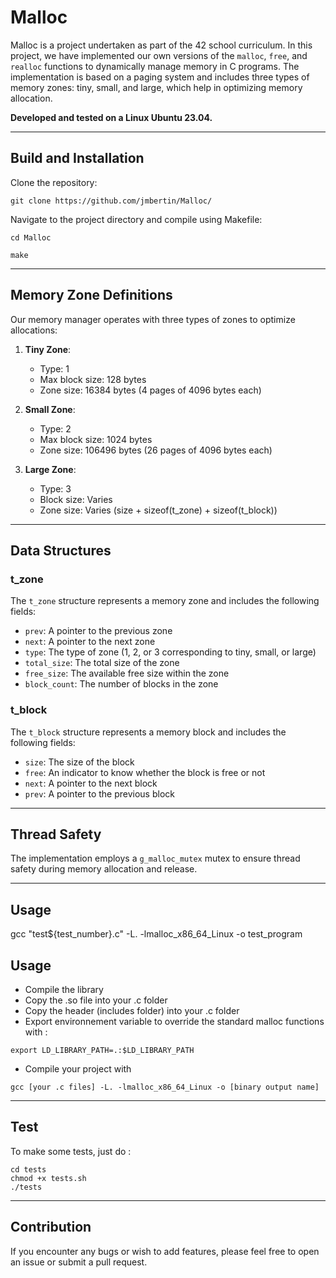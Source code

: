 # Malloc
Malloc is a project undertaken as part of the 42 school curriculum. In this project, we have implemented our own versions of the `malloc`, `free`, and `realloc` functions to dynamically manage memory in C programs. The implementation is based on a paging system and includes three types of memory zones: tiny, small, and large, which help in optimizing memory allocation.

**Developed and tested on a Linux Ubuntu 23.04.**

----

## Build and Installation

Clone the repository:

``git clone https://github.com/jmbertin/Malloc/``

Navigate to the project directory and compile using Makefile:

``cd Malloc``

``make``

----

## Memory Zone Definitions

Our memory manager operates with three types of zones to optimize allocations:

1. **Tiny Zone**:
    - Type: 1
    - Max block size: 128 bytes
    - Zone size: 16384 bytes (4 pages of 4096 bytes each)

2. **Small Zone**:
    - Type: 2
    - Max block size: 1024 bytes
    - Zone size: 106496 bytes (26 pages of 4096 bytes each)

3. **Large Zone**:
    - Type: 3
    - Block size: Varies
    - Zone size: Varies (size + sizeof(t_zone) + sizeof(t_block))

----

## Data Structures

### t_zone

The `t_zone` structure represents a memory zone and includes the following fields:
- `prev`: A pointer to the previous zone
- `next`: A pointer to the next zone
- `type`: The type of zone (1, 2, or 3 corresponding to tiny, small, or large)
- `total_size`: The total size of the zone
- `free_size`: The available free size within the zone
- `block_count`: The number of blocks in the zone

### t_block

The `t_block` structure represents a memory block and includes the following fields:
- `size`: The size of the block
- `free`: An indicator to know whether the block is free or not
- `next`: A pointer to the next block
- `prev`: A pointer to the previous block

----

## Thread Safety

The implementation employs a `g_malloc_mutex` mutex to ensure thread safety during memory allocation and release.

----

## Usage

gcc "test${test_number}.c" -L. -lmalloc_x86_64_Linux -o test_program



## Usage

- Compile the library
- Copy the .so file into your .c folder
- Copy the header (includes folder) into your .c folder
- Export environnement variable to override the standard malloc functions with :
````
export LD_LIBRARY_PATH=.:$LD_LIBRARY_PATH
````
- Compile your project with
````
gcc [your .c files] -L. -lmalloc_x86_64_Linux -o [binary output name]
````

----

## Test
To make some tests, just do :

````
cd tests
chmod +x tests.sh
./tests
````

----

## Contribution
If you encounter any bugs or wish to add features, please feel free to open an issue or submit a pull request.
